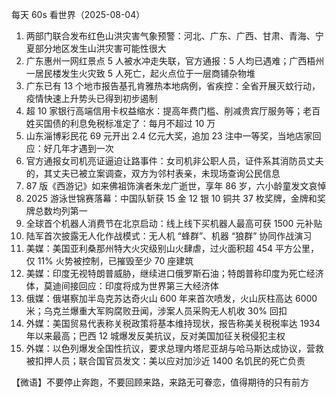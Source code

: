 每天 60s 看世界（2025-08-04）

1. 两部门联合发布红色山洪灾害气象预警：河北、广东、广西、甘肃、青海、宁夏部分地区发生山洪灾害可能性很大
2. 广东惠州一网红景点 5 人被水冲走失联，官方通报：5 人均已遇难；广西梧州一居民楼发生火灾致 5 人死亡，起火点位于一层商铺杂物堆
3. 广东已有 13 个地市报告基孔肯雅热本地病例，省疾控：全省开展灭蚊行动，疫情快速上升势头已得到初步遏制
4. 超 10 家银行高端信用卡权益缩水：提高年费门槛、削减贵宾厅服务等；老百姓买国债的利息免税标准定了：每月不超过 10 万
5. 山东淄博彩民花 69 元开出 2.4 亿元大奖，追加 23 注中一等奖，当地店家回应：好几年才遇到一次
6. 官方通报女司机亮证逼迫让路事件：女司机非公职人员，证件系其消防员丈夫的，其丈夫已被立案调查，双方为邻村表亲，未现场查询公民信息
7. 87 版《西游记》如来佛祖饰演者朱龙广逝世，享年 86 岁，六小龄童发文哀悼
8. 2025 游泳世锦赛落幕：中国队斩获 15 金 12 银 10 铜共 37 枚奖牌，金牌和奖牌总数均列第一
9. 全球首个机器人消费节在北京启动：线上线下买机器人最高可获 1500 元补贴
10. 陆军首次披露无人化作战模式：无人机 “蜂群”、机器 “狼群” 协同作战演习
11. 美媒：美国亚利桑那州特大火灾级别山火肆虐，过火面积超 454 平方公里，仅 11% 火势被控制，已摧毁至少 70 座建筑
12. 美媒：印度无视特朗普威胁，继续进口俄罗斯石油；特朗普称印度为死亡经济体，莫迪间接回应：印度将成为世界第三大经济体
13. 俄媒：俄堪察加半岛克苏达奇火山 600 年来首次喷发，火山灰柱高达 6000 米；乌克兰爆重大军购腐败丑闻，涉案人员采购无人机收 30% 回扣
14. 外媒：美国贸易代表称关税政策将基本维持现状，报告称美关税税率达 1934 年以来最高；巴西 12 城爆发反美抗议，反对美国加征关税侵犯主权
15. 外媒：以色列爆发全国性抗议，要求总理内塔尼亚胡与哈马斯达成协议，营救被扣押人员；联合国官员发文：美以应对加沙近 1400 名饥民的死亡负责

【微语】不要停止奔跑，不要回顾来路，来路无可眷恋，值得期待的只有前方